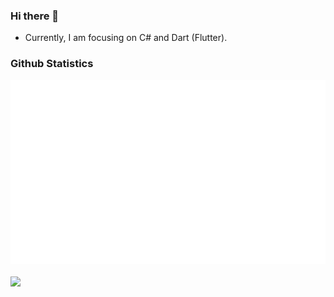 ### Hi there 👋

- Currently, I am focusing on C# and Dart (Flutter).
<!--
**princ3od/princ3od** is a ✨ _special_ ✨ repository because its `README.md` (this file) appears on your GitHub profile.

Here are some ideas to get you started:

- 🔭 I’m currently working on ...
- 🌱 I’m currently learning ...
- 👯 I’m looking to collaborate on ...
- 🤔 I’m looking for help with ...
- 💬 Ask me about ...
- 📫 How to reach me: ...
- 😄 Pronouns: ...
- ⚡ Fun fact: ...
-->
### Github Statistics
<p align="left">
  <img src="https://raw.githubusercontent.com/princ3od/my-stats/master/generated/languages.svg"></img>
  <br></br>
  <img src="https://github-readme-stats.vercel.app/api?username=princ3od&show_icons=true&count_private=true&theme=graywhite"></img>
</p>

